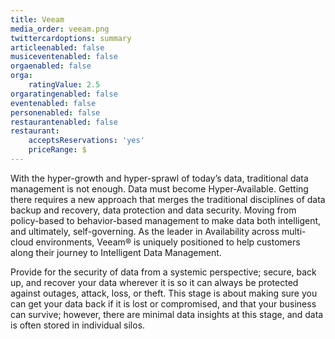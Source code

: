 ```yaml
---
title: Veeam
media_order: veeam.png
twittercardoptions: summary
articleenabled: false
musiceventenabled: false
orgaenabled: false
orga:
    ratingValue: 2.5
orgaratingenabled: false
eventenabled: false
personenabled: false
restaurantenabled: false
restaurant:
    acceptsReservations: 'yes'
    priceRange: $
---
```


With the hyper-growth and hyper-sprawl of today’s data, traditional data management is not enough. Data must become Hyper‑Available.
Getting there requires a new approach that merges the traditional disciplines of data backup and recovery, data protection and data security. Moving from policy-based to behavior-based management to make data both intelligent, and ultimately, self-governing.
As the leader in Availability across multi-cloud environments, Veeam® is uniquely positioned to help customers along their journey to Intelligent Data Management.

Provide for the security of data from a systemic perspective; secure, back up, and recover your data wherever it is so it can always be protected against outages, attack, loss, or theft. This stage is about making sure you can get your data back if it is lost or compromised, and that your business can survive; however, there are minimal data insights at this stage, and data is often stored in individual silos.